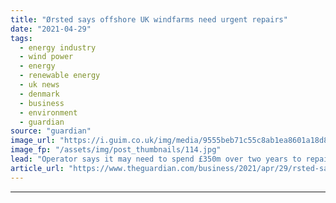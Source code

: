 ```yaml
---
title: "Ørsted says offshore UK windfarms need urgent repairs"
date: "2021-04-29"
tags: 
  - energy industry
  - wind power
  - energy
  - renewable energy
  - uk news
  - denmark
  - business
  - environment
  - guardian
source: "guardian"
image_url: "https://i.guim.co.uk/img/media/9555beb71c55c8ab1ea8601a18d82db154225e7e/0_140_3500_2102/master/3500.jpg?width=460&quality=85&auto=format&fit=max&s=a7c98bc6eaa68d8af6a0af057530a4a1"
image_fp: "/assets/img/post_thumbnails/114.jpg"
lead: "Operator says it may need to spend £350m over two years to repair cable damage caused by seabed rocksThe Danish wind power firm Ørsted has warned that up to 10 of its giant offshore windfarms around the UK and Europe will need urgent repairs because ..."
article_url: "https://www.theguardian.com/business/2021/apr/29/rsted-says-offshore-uk-windfarms-need-urgent-repairs"
---
```


---

